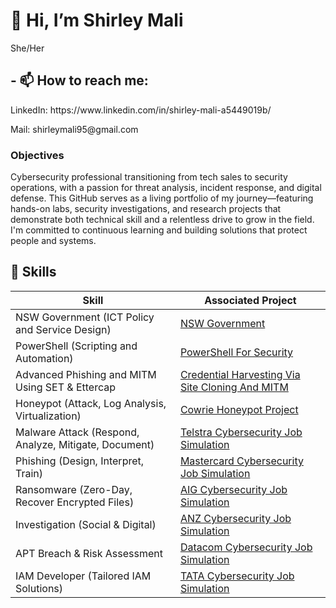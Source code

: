 <h1> 👋 Hi, I’m Shirley Mali</h1>
<p>She/Her</p>
<h2>- 📫 How to reach me:</h2>
<p> LinkedIn: https://www.linkedin.com/in/shirley-mali-a5449019b/ </p>
<p>Mail: shirleymali95@gmail.com </p>

<h3> Objectives</h3>
<p>Cybersecurity professional transitioning from tech sales to security operations, with a passion for threat analysis, incident response, and digital defense. This GitHub serves as a living portfolio of my journey—featuring hands-on labs, security investigations, and research projects that demonstrate both technical skill and a relentless drive to grow in the field. I'm committed to continuous learning and building solutions that protect people and systems.</p>

## 🧠 Skills

| Skill | Associated Project |
|-------|--------------------|
| NSW Government (ICT Policy and Service Design) | [NSW Government](#) |
| PowerShell (Scripting and Automation) | [PowerShell For Security](#) |
| Advanced Phishing and MITM Using SET & Ettercap | [Credential Harvesting Via Site Cloning And MITM](#) |
| Honeypot (Attack, Log Analysis, Virtualization) | [Cowrie Honeypot Project](#) |
| Malware Attack (Respond, Analyze, Mitigate, Document) | [Telstra Cybersecurity Job Simulation](#) |
| Phishing (Design, Interpret, Train) | [Mastercard Cybersecurity Job Simulation](#) |
| Ransomware (Zero-Day, Recover Encrypted Files) | [AIG Cybersecurity Job Simulation](https://github.com/Shirmali/Zero-Day-Exploit-Bypassing-Ransomware-AIG/blob/main/README.md) |
| Investigation (Social & Digital) | [ANZ Cybersecurity Job Simulation](#) |
| APT Breach & Risk Assessment | [Datacom Cybersecurity Job Simulation](#) |
| IAM Developer (Tailored IAM Solutions) | [TATA Cybersecurity Job Simulation](#) |




<!---
Shirmali/Shirmali is a ✨ special ✨ repository because its `README.md` (this file) appears on your GitHub profile.
You can click the Preview link to take a look at your changes.
--->
